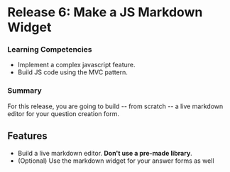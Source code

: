 # Release 6: Make a JS Markdown Widget

### Learning Competencies

- Implement a complex javascript feature.
- Build JS code using the MVC pattern.

### Summary

For this release, you are going to build -- from scratch -- a live markdown editor for your question creation form.

## Features

- Build a live markdown editor. **Don't use a pre-made library**.
- (Optional) Use the markdown widget for your answer forms as well
